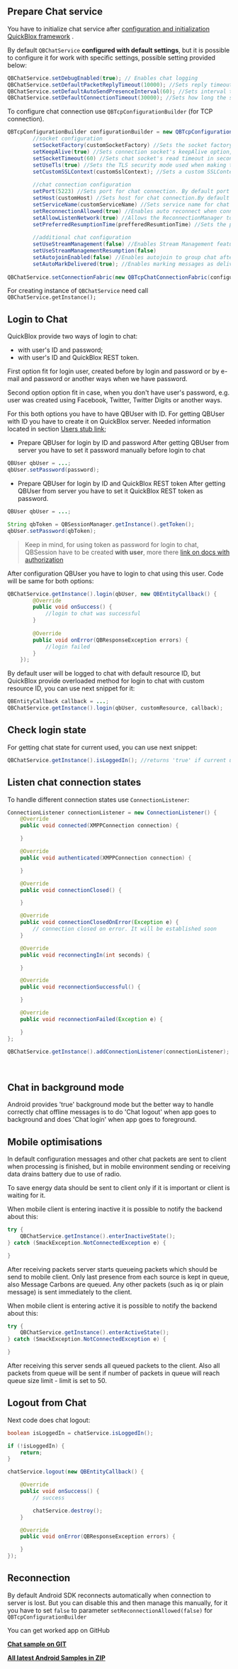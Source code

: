 <span id="Chat_connection_management" class="on_page_navigation"></span>
## Prepare Chat service
You have to initialize chat service after [configuration and initialization QuickBlox framework]() .

By default ```QBChatService``` **configured with default settings**, but it is possible to configure it for work with specific settings, 
possible setting provided below:

```java
QBChatService.setDebugEnabled(true); // Enables chat logging
QBChatService.setDefaultPacketReplyTimeout(10000); //Sets reply timeout in milliseconds for connection's packet. Can be used for events like login, join to dialog to increase waiting response time from server if network is slow.
QBChatService.setDefaultAutoSendPresenceInterval(60); //Sets interval to send presence to server to keep connection active.
QBChatService.setDefaultConnectionTimeout(30000); //Sets how long the socket will wait until a TCP connection is established (in milliseconds).
```

To configure chat connection use ```QBTcpConfigurationBuilder``` (for TCP connection).

```java
QBTcpConfigurationBuilder configurationBuilder = new QBTcpConfigurationBuilder()
        //socket configuration
        setSocketFactory(customSocketFactory) //Sets the socket factory used to create new Chat connection sockets.
        setKeepAlive(true) //Sets connection socket's keepAlive option, default value is 'true'. Ignored if custom socket factory was set before.
        setSocketTimeout(60) //Sets chat socket's read timeout in seconds, default value is 60 second. Ignored if custom socket factory was set before.
        setUseTls(true) //Sets the TLS security mode used when making the connection. By default TLS is enabled.
        setCustomSSLContext(customSslContext); //Sets a custom SSLContext for creating new SSL sockets.
        
        //chat connection configuration
        setPort(5223) //Sets port for chat connection. By default port is 5223.
        setHost(customHost) //Sets host for chat connection.By default host is CHAT_ENDPOINT.
        setServiceName(customServiceName) //Sets service name for chat connection. By default service name is CHAT_ENDPOINT.
        setReconnectionAllowed(true) //Enables auto reconnect when connection to server is lost. By default auto reconnect is enabled.
        setAllowListenNetwork(true) //Allows the ReconnectionManager to monitor the connection status for start reconnect immediately after the appearance of the connection
        setPreferredResumptionTime(prefferedResumtionTime) //Sets the preferred resumption time in seconds.
        
        //additional chat configuration
        setUseStreamManagement(false) //Enables Stream Management feature. By default Stream Management feature is disabled.
        setUseStreamManagementResumption(false)
        setAutojoinEnabled(false) //Enables autojoin to group chat after QBChatDialog creation, downloading  or updating it on REST. By default autojoin is disabled.
        setAutoMarkDelivered(true); //Enables marking messages as delivered when they came to the device. By default Auto Mark Delivered feature is enabled.
        
QBChatService.setConnectionFabric(new QBTcpChatConnectionFabric(configurationBuilder));
```

For creating instance of ```QBChatService``` need call ```QBChatService.getInstance();```

## Login to Chat

QuickBlox provide two ways of login to chat:
* with user's ID and password;
* with user's ID and QuickBlox REST token.

First option fit for login user, created before by login and password or by e-mail and password or another ways when we have password. 

Second option option fit in case, when you don't have user's password, e.g. user was created using Facebook, Twitter, Twitter Digits or another ways. 

For this both options you have to have QBUser with ID. For getting QBUser with ID you have to create it on QuickBlox server. Needed information located
 in section [Users stub link]();

* Prepare QBUser for login by ID and password
After getting QBUser from server you have to set it password manually before login to chat 
```java
QBUser qbUser = ...;
qbUser.setPassword(password);
```

* Prepare QBUser for login by ID and QuickBlox REST token
After getting QBUser from server you have to set it QuickBlox REST token as password.  
```java
QBUser qbUser = ...;

String qbToken = QBSessionManager.getInstance().getToken();
qbUser.setPassword(qbToken);
```
> Keep in mind, for using token as password for login to chat, QBSession have to be created **with user**, more there [link on docs with authorization]()

After configuration QBUser you have to login to chat using this user. Code will be same for both options:
```java
QBChatService.getInstance().login(qbUser, new QBEntityCallback() {
        @Override
        public void onSuccess() {
            //login to chat was successful
        }
                
        @Override
        public void onError(QBResponseException errors) {
            //login failed
        }
    });
```

By default user will be logged to chat with default resource ID, but QuickBlox provide overloaded method for login to chat with custom resource ID, you can use next snippet 
for it:
```java
QBEntityCallback callback = ...;
QBChatService.getInstance().login(qbUser, customResource, callback);
```

## Check login state

For getting chat state for current used, you can use next snippet:
```java
QBChatService.getInstance().isLoggedIn(); //returns 'true' if current user is logged in chat now or 'false' otherwise
```

## Listen chat connection states

To handle different connection states use ```ConnectionListener```:
```java
ConnectionListener connectionListener = new ConnectionListener() {
    @Override
    public void connected(XMPPConnection connection) {

    }

    @Override
    public void authenticated(XMPPConnection connection) {

    }

    @Override
    public void connectionClosed() {

    }

    @Override
    public void connectionClosedOnError(Exception e) {
        // connection closed on error. It will be established soon
    }

    @Override
    public void reconnectingIn(int seconds) {

    }

    @Override
    public void reconnectionSuccessful() {

    }

    @Override
    public void reconnectionFailed(Exception e) {

    }
};

QBChatService.getInstance().addConnectionListener(connectionListener);
```

<br>

## Chat in background mode

Android  provides 'true' background mode but the better way to handle correctly chat offline messages is to do 'Chat logout' when app goes to background and does 'Chat login' when app goes to foreground.


## Mobile optimisations

In default configuration messages and other chat packets are sent to client when processing is finished, but in mobile environment sending or receiving data drains battery due to use of radio.

To save energy data should be sent to client only if it is important or client is waiting for it.

When mobile client is entering inactive it is possible to notify the backend about this:

```java
try {
    QBChatService.getInstance().enterInactiveState();
} catch (SmackException.NotConnectedException e) {

}
```

After receiving packets server starts queueing packets which should be send to mobile client. Only last presence from each source is kept in queue, also Message Carbons are queued. Any other packets (such as iq or plain message) is sent immediately to the client. 

When mobile client is entering active it is possible to notify the backend about this:
```java
try {
    QBChatService.getInstance().enterActiveState();
} catch (SmackException.NotConnectedException e) {

}
```

After receiving this server sends all queued packets to the client. Also all packets from queue will be sent if number of packets in queue will reach queue size limit - limit is set to 50.


## Logout from Chat

Next code does chat logout:
```java
boolean isLoggedIn = chatService.isLoggedIn();

if (!isLoggedIn) {
    return;
}

chatService.logout(new QBEntityCallback() {

    @Override
    public void onSuccess() {
        // success

        chatService.destroy();
    }

    @Override
    public void onError(QBResponseException errors) {

    }
});
```

## Reconnection

By default Android SDK reconnects automatically when connection to server is lost. 
But you can disable this and then manage this manually, for it you have to set ```false``` to parameter ```setReconnectionAllowed(false)``` for 
```QBTcpConfigurationBuilder```

You can get worked app on GitHub

[**Chat sample on GIT**](https://github.com/QuickBlox/quickblox-android-sdk/tree/master/sample-chat)

[**All  latest Android Samples in ZIP**](https://github.com/QuickBlox/quickblox-android-sdk/archive/master.zip)

